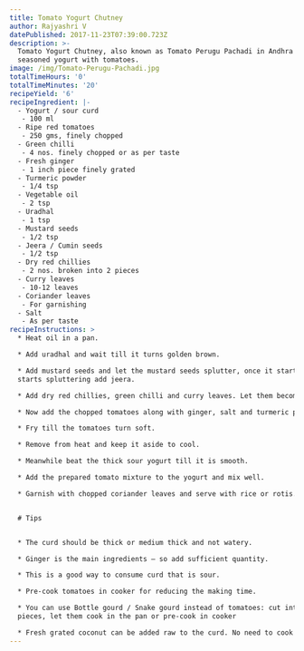 ```yaml
---
title: Tomato Yogurt Chutney
author: Rajyashri V
datePublished: 2017-11-23T07:39:00.723Z
description: >-
  Tomato Yogurt Chutney, also known as Tomato Perugu Pachadi in Andhra is
  seasoned yogurt with tomatoes.
image: /img/Tomato-Perugu-Pachadi.jpg
totalTimeHours: '0'
totalTimeMinutes: '20'
recipeYield: '6'
recipeIngredient: |-
  - Yogurt / sour curd
   - 100 ml
  - Ripe red tomatoes
   - 250 gms, finely chopped
  - Green chilli
   - 4 nos. finely chopped or as per taste
  - Fresh ginger
   - 1 inch piece finely grated
  - Turmeric powder
   - 1/4 tsp
  - Vegetable oil
   - 2 tsp
  - Uradhal
   - 1 tsp
  - Mustard seeds
   - 1/2 tsp
  - Jeera / Cumin seeds
   - 1/2 tsp
  - Dry red chillies
   - 2 nos. broken into 2 pieces
  - Curry leaves
   - 10-12 leaves
  - Coriander leaves
   - For garnishing
  - Salt
   - As per taste
recipeInstructions: >
  * Heat oil in a pan. 

  * Add uradhal and wait till it turns golden brown.

  * Add mustard seeds and let the mustard seeds splutter, once it start to
  starts spluttering add jeera.

  * Add dry red chillies, green chilli and curry leaves. Let them become crispy.

  * Now add the chopped tomatoes along with ginger, salt and turmeric powder.

  * Fry till the tomatoes turn soft.

  * Remove from heat and keep it aside to cool.

  * Meanwhile beat the thick sour yogurt till it is smooth.

  * Add the prepared tomato mixture to the yogurt and mix well.

  * Garnish with chopped coriander leaves and serve with rice or rotis.


  # Tips


  * The curd should be thick or medium thick and not watery.

  * Ginger is the main ingredients – so add sufficient quantity.

  * This is a good way to consume curd that is sour.

  * Pre-cook tomatoes in cooker for reducing the making time.

  * You can use Bottle gourd / Snake gourd instead of tomatoes: cut into small
  pieces, let them cook in the pan or pre-cook in cooker

  * Fresh grated coconut can be added raw to the curd. No need to cook
---
```





